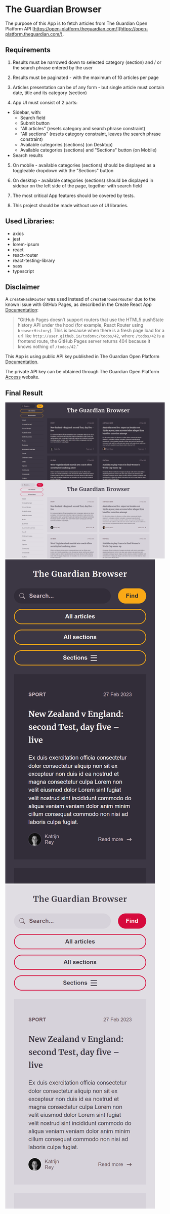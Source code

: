 # The Guardian Browser

The purpose of this App is to fetch articles from The Guardian Open Platform API [https://open-platform.theguardian.com/](https://open-platform.theguardian.com/).

## Requirements

1. Results must be narrowed down to selected category (section) and / or the search phrase entered by the user

2. Results must be paginated - with the maximum of 10 articles per page

3. Articles presentation can be of any form - but single article must contain date, title and its category (section)

4. App UI must consist of 2 parts:

- Sidebar, with:
  - Search field
  - Submit button
  - "All articles" (resets category and search phrase constraint)
  - "All sections" (resets category constraint, leaves the search phrase constraint)
  - Available categories (sections) (on Desktop)
  - Available categories (sections) and "Sections" button (on Mobile)
- Search results

5. On mobile - available categories (sections) should be displayed as a toggleable dropdown with the "Sections" button

6. On desktop - available categories (sections) should be displayed in sidebar on the left side of the page, together with search field

7. The most critical App features should be covered by tests.

8. This project should be made without use of UI libraries.

## Used Libraries:

- axios
- jest
- lorem-ipsum
- react
- react-router
- react-testing-library
- sass
- typescript

## Disclaimer

A `createHashRouter` was used instead of `createBrowserRouter` due to the known issue with GitHub Pages, as described in the Create React App [Documentation](https://create-react-app.dev/docs/deployment/#notes-on-client-side-routing):
>"GitHub Pages doesn’t support routers that use the HTML5 pushState history API under the hood (for example, React Router using `browserHistory`). This is because when there is a fresh page load for a url like `http://user.github.io/todomvc/todos/42`, where `/todos/42` is a frontend route, the GitHub Pages server returns 404 because it knows nothing of `/todos/42`."

This App is using public API key published in The Guardian Open Platform [Documentation](https://open-platform.theguardian.com/documentation/).

The private API key can be obtained through The Guardian Open Platform [Access](https://open-platform.theguardian.com/access/) website.

## Final Result

![](desktop-dark.png)
![](desktop-light.png)
![](iphone_xr-dark.png)
![](iphone_xr-light.png)